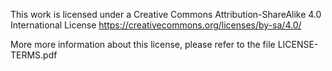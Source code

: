 This work is licensed under a Creative Commons Attribution-ShareAlike 4.0 International License https://creativecommons.org/licenses/by-sa/4.0/

More more information about this license, please refer to the file LICENSE-TERMS.pdf
